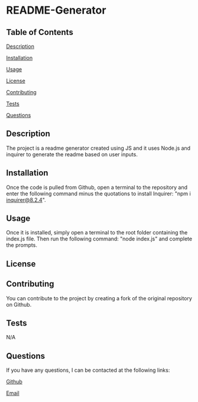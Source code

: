 # README-Generator


  ## Table of Contents
  [Description](#description)

  [Installation](#installation)

  [Usage](#usage)

  [License](#license)

  [Contributing](#contributing)

  [Tests](#tests)

  [Questions](#questions)

## Description

The project is a readme generator created using JS and it uses Node.js and inquirer to generate the readme based on user inputs.

## Installation

Once the code is pulled from Github, open a terminal to the repository and enter the following command minus the quotations to install Inquirer: "npm i inquirer@8.2.4".

## Usage

Once it is installed, simply open a terminal to the root folder containing the index.js file. Then run the following command: "node index.js" and complete the prompts.

## License



## Contributing

You can contribute to the project by creating a fork of the original repository on Github.

## Tests

N/A

## Questions

If you have any questions, I can be contacted at the following links:

[Github](https://www.github.com/Cashew1337)

[Email](mailto:mr.matt.caschetto@gmail.com)
